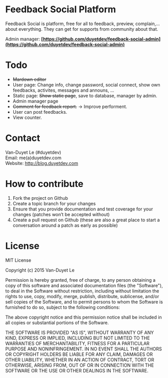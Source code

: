 # Feedback Social Platform

Feedback Social is platform, free for all to feedback, preview, complain,... about everything. They can get for supports from community about that.

Admin manager: <strong>[https://github.com/duyetdev/feedback-social-admin](https://github.com/duyetdev/feedback-social-admin)</strong>

# Todo 

* <del>Mardown editor</del> 
* User page: Change info, change password, social connect, show own feedbacks, activites, messages and announs, ...  
* Static page: <del>Show static page</del>, save to database, manager by admin. 
* Admin manager page
* <del>Comment for feedback report.</del> -> Improve performent.
* User can post feedbacks.
* View counter.

# Contact 

Van-Duyet Le (#duyetdev) <br />
Email: me(a)duyetdev.com<br />
Website: http://blog.duyetdev.com <br />

# How to contribute

1. Fork the project on Github
2. Create a topic branch for your changes
3. Ensure that you provide documentation and test coverage for your changes (patches won’t be accepted without)
4. Create a pull request on Github (these are also a great place to start a conversation around a patch as early as possible)

# License
MIT License

Copyright (c) 2015 Van-Duyet Le

Permission is hereby granted, free of charge, to any person obtaining a copy of this software and associated documentation files (the "Software"), to deal in the Software without restriction, including without limitation the rights to use, copy, modify, merge, publish, distribute, sublicense, and/or sell copies of the Software, and to permit persons to whom the Software is furnished to do so, subject to the following conditions:

The above copyright notice and this permission notice shall be included in all copies or substantial portions of the Software.

THE SOFTWARE IS PROVIDED "AS IS", WITHOUT WARRANTY OF ANY KIND, EXPRESS OR IMPLIED, INCLUDING BUT NOT LIMITED TO THE WARRANTIES OF MERCHANTABILITY, FITNESS FOR A PARTICULAR PURPOSE AND NONINFRINGEMENT. IN NO EVENT SHALL THE AUTHORS OR COPYRIGHT HOLDERS BE LIABLE FOR ANY CLAIM, DAMAGES OR OTHER LIABILITY, WHETHER IN AN ACTION OF CONTRACT, TORT OR OTHERWISE, ARISING FROM, OUT OF OR IN CONNECTION WITH THE SOFTWARE OR THE USE OR OTHER DEALINGS IN THE SOFTWARE.
